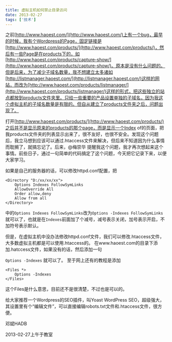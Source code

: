 ```yaml
---
title: 虚拟主机如何禁止目录访问
date: 2013-02-27
tags: ['技术']
---
```


之前[http://www.haoest.com/](http://www.haoest.com/)上有一个bug，最早的时候，我有个Wordpress的Page，固定链接是[http://www.haoest.com/products/](http://www.haoest.com/products/)，然后有一些Page是在products下的，如[http://www.haoest.com/products/capture-show/](http://www.haoest.com/products/capture-show/)。原本是没有什么问题的。但是后来，为了减少子域名数量，我不想建立太多诸如[http://listmanager.haoest.com/](http://listmanager.haoest.com/)这样的网站，而改为[http://www.haoest.com/products/listmanager/](http://www.haoest.com/products/listmanager/)这样的形式，把这些独立的站点都放到products文件夹里。只给一些重要的产品设置单独的子域名，因为我这个虚拟主机的子域名数量是有限的。但自从建立了products文件夹之后，问题出现了。

打开[http://www.haoest.com/products/](http://www.haoest.com/products/)之后并不是显示原来的products的那个page，而是显示一个Index of的页面，把我products文件夹的列表显示出来了，很不友好，也很不安全。发现这个问题后，我立马想到应该可以通过.htaccess文件来解决，但后来不知道因为什么事情而耽搁了，就搞忘记了。后来，@梅崇华 提醒我这个问题，我才再次想起来这个事情。前些日子，通过一句简单的代码搞定了这个问题，今天把它记录下来，以便大家学习。

如果是自己的服务器的话，可以修改httpd.conf配置，把

```
<Directory "D:/xx/xx/xx">
    Options Indexes FollowSymLinks
    AllowOverride All
    Order allow,deny
    Allow from all
</Directory>
```
中的`Options Indexes FollowSymLinks`改为`Options -Indexes FollowSymLinks`就可以了，也就是在`Indexes`前面加了个减号，减号表示关闭，加号表示开启，不加符号表示默认。

但是，在虚拟主机中没办法修改httpd.conf文件，我们可以修改.htaccess文件，大多数虚拟主机都是可以使用.htaccess的。 在www.haoest.com的目录下添加.hatccess文件，如果没有的话，然后添加一句

`Options -Indexes`
就可以了。 至于网上还有的教程是添加
```
<Files *>
    Options -Indexes
</Files>
```
这个Files是什么意思，目前还不是很清楚，不过也是可以的。

给大家推荐一个Wordpress的SEO插件，叫Yoast WordPress SEO，超级强大，其设置里有个“编辑文件”，可以直接编辑robots.txt文件和.htaccess文件，很方便。

邓斌HADB

2013-02-27上午于教室
